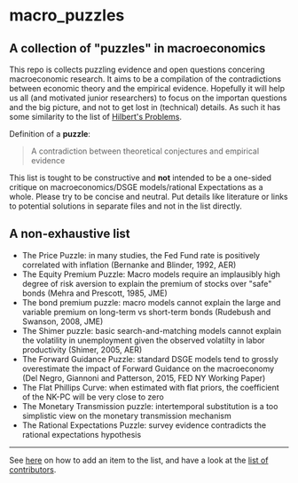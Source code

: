 # macro_puzzles
A collection of **"puzzles"** in macroeconomics
---

This repo is collects puzzling evidence and open questions concering macroeconomic research. It aims to be a compilation of the contradictions between economic theory and the empirical evidence. Hopefully it will help us all (and motivated junior researchers) to focus on the importan questions and the big picture, and not to get lost in (technical) details. As such it has some similarity to the list of [Hilbert's Problems](https://en.wikipedia.org/wiki/Hilbert%27s_problems).

Definition of a **puzzle**:
> A contradiction between theoretical conjectures and empirical evidence

This list is tought to be constructive and **not** intended to be a one-sided critique on macroeconomics/DSGE models/rational Expectations as a whole. Please try to be concise and neutral. Put details like literature or links to potential solutions in separate files and not in the list directly.

A non-exhaustive list
------
* The Price Puzzle: in many studies, the Fed Fund rate is positively correlated with inflation (Bernanke and Blinder, 1992, AER)
* The Equity Premium Puzzle: Macro models require an implausibly high degree of risk aversion to explain the premium of stocks over "safe" bonds (Mehra and Prescott, 1985, JME)
* The bond premium puzzle: macro models cannot explain the large and variable premium on long-term vs short-term bonds (Rudebush and Swanson, 2008, JME)
* The Shimer puzzle: basic search-and-matching models cannot explain the volatility in unemployment given the observed volatilty in labor productivity (Shimer, 2005, AER)
* The Forward Guidance Puzzle: standard DSGE models tend to grossly overestimate the impact of Forward Guidance on the macroeconomy (Del Negro, Giannoni and Patterson, 2015, FED NY Working Paper)
* The Flat Phillips Curve: when estimated with flat priors, the coefficient of the NK-PC will be very close to zero
* The Monetary Transmission puzzle: intertemporal substitution is a too simplistic view on the monetary transmission mechanism
* The Rational Expectations Puzzle: survey evidence contradicts the rational expectations hypothesis

---
See [here](https://github.com/gboehl/macro_puzzles/blob/master/how-to-contribute.md) on how to add an item to the list, and have a look at the [list of contributors](https://github.com/gboehl/macro_puzzles/blob/master/contributors.md).
